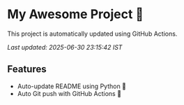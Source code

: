 # My Awesome Project 🚀

This project is automatically updated using GitHub Actions.

_Last updated: 2025-06-30 23:15:42 IST_

## Features
- Auto-update README using Python 🐍
- Auto Git push with GitHub Actions 🤖
